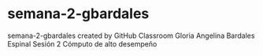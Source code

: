 # semana-2-gbardales
semana-2-gbardales created by GitHub Classroom
Gloria Angelina Bardales Espinal
Sesión 2 Cómputo de alto desempeño
